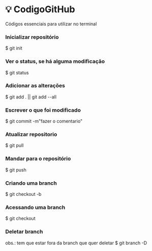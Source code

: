 # :bulb: CodigoGitHub
Códigos essenciais para utilizar no terminal 

### Inicializar repositório
$ git init

### Ver o status, se há alguma modificação 
$ git status

### Adicionar as alterações 
$ git add . || git add --all

### Escrever o que foi modificado
$ git commit -m"fazer o comentario"

### Atualizar repositorio
$ git pull

### Mandar para o repositório
$ git push

### Criando uma branch 
$ git checkout -b <nome da branch>
  
### Acessando uma branch 
$ git checkout <nome da branch>
  
### Deletar branch 
obs.: tem que estar fora da branch que quer deletar
$ git branch -D <nome da branch>
 
